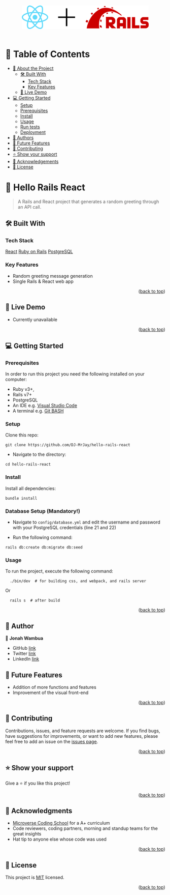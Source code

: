 <div align="center">
  <img src="./react-plus-rails.svg" alt="logo" width="400"  height="auto" style="margin: 20px 0;" />
  <br>
</div>

<a name="readme-top"></a>

# 📗 Table of Contents

- [📖 About the Project](#about-project)
  - [🛠 Built With](#built-with)
    - [Tech Stack](#tech-stack)
    - [Key Features](#key-features)
  - [🚀 Live Demo](#live-demo)
- [💻 Getting Started](#getting-started)
  - [Setup](#setup)
  - [Prerequisites](#prerequisites)
  - [Install](#install)
  - [Usage](#usage)
  - [Run tests](#run-tests)
  - [Deployment](#triangular_flag_on_post-deployment)
- [👥 Authors](#authors)
- [🔭 Future Features](#future-features)
- [🤝 Contributing](#contributing)
- [⭐️ Show your support](#support)
- [🙏 Acknowledgements](#acknowledgements)
- [📝 License](#license)

# 📖 Hello Rails React <a name="about-project"></a>
> A Rails and React project that generates a random greeting through an API call.

## 🛠 Built With <a name="built-with"></a>

### Tech Stack <a name="tech-stack"></a>

<a href="https://reactjs.org/">React</a>
<a href="https://rubyonrails.org/">Ruby on Rails</a>
<a href="https://www.postgresql.org/">PostgreSQL</a>

### Key Features <a name="key-features"></a>

- Random greeting message generation
- Single Rails & React web app

<p align="right">(<a href="#readme-top">back to top</a>)</p>

## 🚀 Live Demo <a name="live-demo"></a>

- Currently unavailable

<p align="right">(<a href="#readme-top">back to top</a>)</p>

## 💻 Getting Started <a name="getting-started"></a>

### Prerequisites

In order to run this project you need the following installed on your computer:
- Ruby v3+,
- Rails v7+
- PostgreSQL
- An IDE e.g. [Visual Studio Code](https://code.visualstudio.com/)
- A terminal e.g. [Git BASH](https://gitforwindows.org/)

### Setup

Clone this repo:

```
git clone https://github.com/DJ-MrJay/hello-rails-react
```

- Navigate to the directory:

```
cd hello-rails-react
```

### Install

Install all dependencies:

```
bundle install
```
### Database Setup (Mandatory!)

- Navigate to `config/database.yml` and edit the username and password with your PostgreSQL credentials (line 21 and 22)

- Run the following command:
```
rails db:create db:migrate db:seed
```
### Usage

To run the project, execute the following command:

```
  ./bin/dev  # for building css, and webpack, and rails server
```
Or
```
  rails s  # after build
```

<p align="right">(<a href="#readme-top">back to top</a>)</p>


## 👤 Author <a name="authors"></a>

👤 **Jonah Wambua**

- GitHub [link](https://github.com/DJ-MrJay)
- Twitter [link](https://twitter.com/jonah_wambua)
- LinkedIn [link](https://www.linkedin.com/in/jonah-wambua/)

## 🔭 Future Features <a name="future-features"></a>

- Addition of more functions and features
- Improvement of the visual front-end

<p align="right">(<a href="#readme-top">back to top</a>)</p>

## 🤝 Contributing <a name="contributing"></a>

Contributions, issues, and feature requests are welcome. If you find bugs, have suggestions for improvements, or want to add new features, please feel free to add an issue on the [issues page](../../issues/).

<p align="right">(<a href="#readme-top">back to top</a>)</p>

## ⭐️ Show your support <a name="support"></a>

Give a ⭐️ if you like this project!

<p align="right">(<a href="#readme-top">back to top</a>)</p>

## 🙏 Acknowledgments <a name="acknowledgements"></a>

- [Microverse Coding School](https://www.microverse.org) for a A+ curriculum
- Code reviewers, coding partners, morning and standup teams for the great insights
- Hat tip to anyone else whose code was used

<p align="right">(<a href="#readme-top">back to top</a>)</p>

## 📝 License <a name="license"></a>

This project is [MIT](./LICENSE) licensed.

<p align="right">(<a href="#readme-top">back to top</a>)</p>
